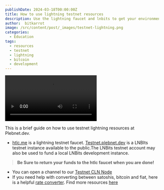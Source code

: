 ```yaml
---
publishDate: 2024-03-18T00:00:00Z
title: How to use lightning testnet resources
description: Use the lightning faucet and lnbits to get your environment ready for building on lightning.
author:  bitkarrot
image: /src/content/post/_images/testnet-lightning.png
categories:
  - Education
tags:
  - resources
  - testnet
  - lightning
  - bitcoin
  - development
---
```


<video controls>
  <source src="/src/content/post/_images/testnetvideo.mp4" type="video/mp4">
  Your browser does not support the video tag.
</video>

This is a brief guide on how to use testnet lightning resources at Plebnet.dev.

- [htlc.me](https://htlc.me) is a lightning testnet faucet. [Testnet.plebnet.dev](https://testnet.plebnet.dev) is a LNBIts testnet instance available to the public.The LNBits testnet account may also be used to fund a local LNBits development instance.
> **Be Sure to return your funds to the htlc faucet when you are done!**
- You can open a channel to our [Testnet CLN Node](https://mempool.space/testnet/lightning/node/03ba00a57cec1cef4873065ad54d0912696274cc53155b29a3b1256720e33a0943)
- If you need help with converting between satoshis, bitcoin and fiat, here is a helpful [rate converter](https://rates.plebnet.dev/). Find more resources [here](https://plebnet.dev/resources)
